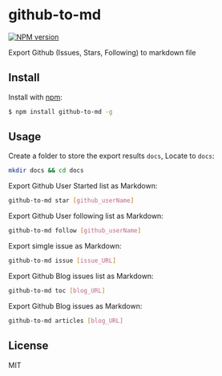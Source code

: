 # github-to-md

[![NPM version](https://img.shields.io/npm/v/github-to-md.svg?style=flat)](https://www.npmjs.com/package/github-to-md)

Export Github (Issues, Stars, Following) to markdown file

## Install

Install with [npm](https://www.npmjs.com/):

```sh
$ npm install github-to-md -g
```

## Usage

Create a folder to store the export results `docs`, Locate to `docs`:

```sh
mkdir docs && cd docs
```

Export Github User Started list as Markdown:

```bash
github-to-md star [github_userName]
```

Export Github User following list as Markdown:

```bash
github-to-md follow [github_userName]
```

Export simgle issue as Markdown:

```bash
github-to-md issue [issue_URL]
```

Export Github Blog issues list as Markdown:

```bash
github-to-md toc [blog_URL]
```

Export Github Blog issues as Markdown:

```bash
github-to-md articles [blog_URL]
```

## License

MIT
